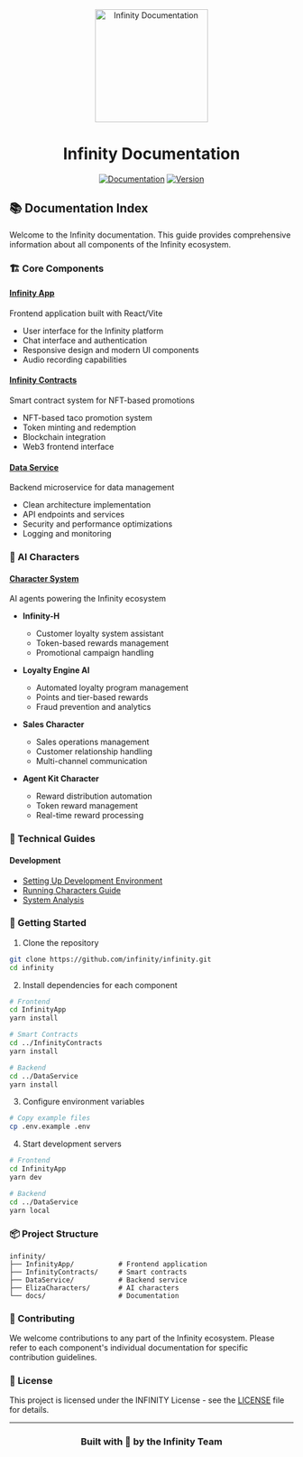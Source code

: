 <div align="center">
<img src="../public/logo.png" alt="Infinity Documentation" width="200"/>

# Infinity Documentation

[![Documentation](https://img.shields.io/badge/docs-up--to--date-green.svg)](https://github.com/infinity/docs)
[![Version](https://img.shields.io/badge/version-1.0.0-blue.svg)](https://github.com/infinity/version)
</div>

## 📚 Documentation Index

Welcome to the Infinity documentation. This guide provides comprehensive information about all components of the Infinity ecosystem.

### 🏗️ Core Components

#### [Infinity App](../InfinityApp/README.md)
Frontend application built with React/Vite
- User interface for the Infinity platform
- Chat interface and authentication
- Responsive design and modern UI components
- Audio recording capabilities

#### [Infinity Contracts](../InfinityContracts/README.md)
Smart contract system for NFT-based promotions
- NFT-based taco promotion system
- Token minting and redemption
- Blockchain integration
- Web3 frontend interface

#### [Data Service](../DataService/README.md)
Backend microservice for data management
- Clean architecture implementation
- API endpoints and services
- Security and performance optimizations
- Logging and monitoring

### 🤖 AI Characters

#### [Character System](../ElizaCharacters/README.md)
AI agents powering the Infinity ecosystem

- **Infinity-H**
  - Customer loyalty system assistant
  - Token-based rewards management
  - Promotional campaign handling

- **Loyalty Engine AI**
  - Automated loyalty program management
  - Points and tier-based rewards
  - Fraud prevention and analytics

- **Sales Character**
  - Sales operations management
  - Customer relationship handling
  - Multi-channel communication

- **Agent Kit Character**
  - Reward distribution automation
  - Token reward management
  - Real-time reward processing

### 🔧 Technical Guides

#### Development
- [Setting Up Development Environment](plugin-infinity.md)
- [Running Characters Guide](running-characters.md)
- [System Analysis](analisis/README.md)

### 🚀 Getting Started

1. Clone the repository
```bash
git clone https://github.com/infinity/infinity.git
cd infinity
```

2. Install dependencies for each component
```bash
# Frontend
cd InfinityApp
yarn install

# Smart Contracts
cd ../InfinityContracts
yarn install

# Backend
cd ../DataService
yarn install
```

3. Configure environment variables
```bash
# Copy example files
cp .env.example .env
```

4. Start development servers
```bash
# Frontend
cd InfinityApp
yarn dev

# Backend
cd ../DataService
yarn local
```

### 📦 Project Structure

```plaintext
infinity/
├── InfinityApp/           # Frontend application
├── InfinityContracts/     # Smart contracts
├── DataService/           # Backend service
├── ElizaCharacters/       # AI characters
└── docs/                  # Documentation
```

### 🤝 Contributing

We welcome contributions to any part of the Infinity ecosystem. Please refer to each component's individual documentation for specific contribution guidelines.

### 📄 License

This project is licensed under the INFINITY License - see the [LICENSE](../LICENSE) file for details.

---

<div align="center">

### Built with 💫 by the Infinity Team

</div>

